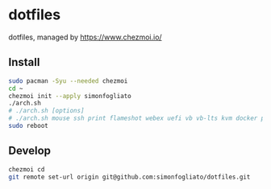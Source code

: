 # dotfiles
dotfiles, managed by https://www.chezmoi.io/

## Install
```bash
sudo pacman -Syu --needed chezmoi
cd ~
chezmoi init --apply simonfogliato
./arch.sh
# ./arch.sh [options]
# ./arch.sh mouse ssh print flameshot webex uefi vb vb-lts kvm docker photorec exiftool android github
sudo reboot
```

## Develop
```bash
chezmoi cd
git remote set-url origin git@github.com:simonfogliato/dotfiles.git
```
